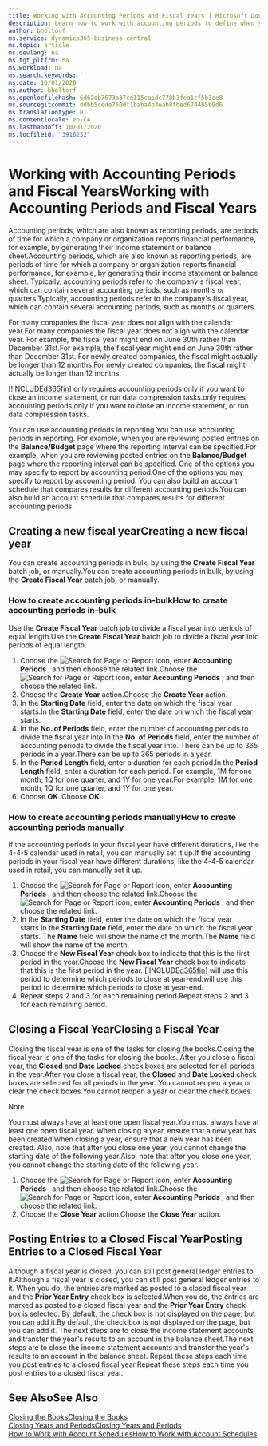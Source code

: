 ```yaml
---
title: Working with Accounting Periods and Fiscal Years | Microsoft Docs
description: Learn how to work with accounting periods to define when your company reports financial performance.
author: bholtorf
ms.service: dynamics365-business-central
ms.topic: article
ms.devlang: na
ms.tgt_pltfrm: na
ms.workload: na
ms.search.keywords: ''
ms.date: 10/01/2020
ms.author: bholtorf
ms.openlocfilehash: 6d62db7673a37cd115caedc778b3fea1cf5b3ce8
ms.sourcegitcommit: ddbb5cede750df1baba4b3eab8fbed6744b5b9d6
ms.translationtype: HT
ms.contentlocale: en-CA
ms.lasthandoff: 10/01/2020
ms.locfileid: "3916252"
---
```

# <a name="working-with-accounting-periods-and-fiscal-years"></a><span data-ttu-id="4fa95-103">Working with Accounting Periods and Fiscal Years</span><span class="sxs-lookup"><span data-stu-id="4fa95-103">Working with Accounting Periods and Fiscal Years</span></span>

<span data-ttu-id="4fa95-104">Accounting periods, which are also known as reporting periods, are periods of time for which a company or organization reports financial performance, for example, by generating their income statement or balance sheet.</span><span class="sxs-lookup"><span data-stu-id="4fa95-104">Accounting periods, which are also known as reporting periods, are periods of time for which a company or organization reports financial performance, for example, by generating their income statement or balance sheet.</span></span> <span data-ttu-id="4fa95-105">Typically, accounting periods refer to the company's fiscal year, which can contain several accounting periods, such as months or quarters.</span><span class="sxs-lookup"><span data-stu-id="4fa95-105">Typically, accounting periods refer to the company's fiscal year, which can contain several accounting periods, such as months or quarters.</span></span>

<span data-ttu-id="4fa95-106">For many companies the fiscal year does not align with the calendar year.</span><span class="sxs-lookup"><span data-stu-id="4fa95-106">For many companies the fiscal year does not align with the calendar year.</span></span> <span data-ttu-id="4fa95-107">For example, the fiscal year might end on June 30th rather than December 31st.</span><span class="sxs-lookup"><span data-stu-id="4fa95-107">For example, the fiscal year might end on June 30th rather than December 31st.</span></span> <span data-ttu-id="4fa95-108">For newly created companies, the fiscal might actually be longer than 12 months.</span><span class="sxs-lookup"><span data-stu-id="4fa95-108">For newly created companies, the fiscal might actually be longer than 12 months.</span></span>  

[!INCLUDE[d365fin](includes/d365fin_md.md)] <span data-ttu-id="4fa95-109">only requires accounting periods only if you want to close an income statement, or run data compression tasks.</span><span class="sxs-lookup"><span data-stu-id="4fa95-109">only requires accounting periods only if you want to close an income statement, or run data compression tasks.</span></span> 

<span data-ttu-id="4fa95-110">You can use accounting periods in reporting.</span><span class="sxs-lookup"><span data-stu-id="4fa95-110">You can use accounting periods in reporting.</span></span> <span data-ttu-id="4fa95-111">For example, when you are reviewing posted entries on the **Balance/Budget** page where the reporting interval can be specified.</span><span class="sxs-lookup"><span data-stu-id="4fa95-111">For example, when you are reviewing posted entries on the **Balance/Budget** page where the reporting interval can be specified.</span></span> <span data-ttu-id="4fa95-112">One of the options you may specify to report by accounting period.</span><span class="sxs-lookup"><span data-stu-id="4fa95-112">One of the options you may specify to report by accounting period.</span></span> <span data-ttu-id="4fa95-113">You can also build an account schedule that compares results for different accounting periods.</span><span class="sxs-lookup"><span data-stu-id="4fa95-113">You can also build an account schedule that compares results for different accounting periods.</span></span>

## <a name="creating-a-new-fiscal-year"></a><span data-ttu-id="4fa95-114">Creating a new fiscal year</span><span class="sxs-lookup"><span data-stu-id="4fa95-114">Creating a new fiscal year</span></span>

<span data-ttu-id="4fa95-115">You can create accounting periods in bulk, by using the **Create Fiscal Year** batch job, or manually.</span><span class="sxs-lookup"><span data-stu-id="4fa95-115">You can create accounting periods in bulk, by using the **Create Fiscal Year** batch job, or manually.</span></span>

### <a name="how-to-create-accounting-periods-in-bulk"></a><span data-ttu-id="4fa95-116">How to create accounting periods in-bulk</span><span class="sxs-lookup"><span data-stu-id="4fa95-116">How to create accounting periods in-bulk</span></span>

<span data-ttu-id="4fa95-117">Use the **Create Fiscal Year** batch job to divide a fiscal year into periods of equal length.</span><span class="sxs-lookup"><span data-stu-id="4fa95-117">Use the **Create Fiscal Year** batch job to divide a fiscal year into periods of equal length.</span></span>  

1. <span data-ttu-id="4fa95-118">Choose the ![Search for Page or Report](media/ui-search/search_small.png "Search for Page or Report icon") icon, enter **Accounting Periods** , and then choose the related link.</span><span class="sxs-lookup"><span data-stu-id="4fa95-118">Choose the ![Search for Page or Report](media/ui-search/search_small.png "Search for Page or Report icon") icon, enter **Accounting Periods** , and then choose the related link.</span></span>  
2. <span data-ttu-id="4fa95-119">Choose the **Create Year** action.</span><span class="sxs-lookup"><span data-stu-id="4fa95-119">Choose the **Create Year** action.</span></span>  <!--What about the Scheduling option? Should we mention that? There's also the Report Output Type field...-->
3. <span data-ttu-id="4fa95-120">In the **Starting Date** field, enter the date on which the fiscal year starts.</span><span class="sxs-lookup"><span data-stu-id="4fa95-120">In the **Starting Date** field, enter the date on which the fiscal year starts.</span></span>  
4. <span data-ttu-id="4fa95-121">In the **No. of Periods** field, enter the number of accounting periods to divide the fiscal year into.</span><span class="sxs-lookup"><span data-stu-id="4fa95-121">In the **No. of Periods** field, enter the number of accounting periods to divide the fiscal year into.</span></span> <span data-ttu-id="4fa95-122">There can be up to 365 periods in a year.</span><span class="sxs-lookup"><span data-stu-id="4fa95-122">There can be up to 365 periods in a year.</span></span>  
5. <span data-ttu-id="4fa95-123">In the **Period Length** field, enter a duration for each period.</span><span class="sxs-lookup"><span data-stu-id="4fa95-123">In the **Period Length** field, enter a duration for each period.</span></span> <span data-ttu-id="4fa95-124">For example, 1M for one month, 1Q for one quarter, and 1Y for one year.</span><span class="sxs-lookup"><span data-stu-id="4fa95-124">For example, 1M for one month, 1Q for one quarter, and 1Y for one year.</span></span>  
6. <span data-ttu-id="4fa95-125">Choose **OK** .</span><span class="sxs-lookup"><span data-stu-id="4fa95-125">Choose **OK** .</span></span>  

### <a name="how-to-create-accounting-periods-manually"></a><span data-ttu-id="4fa95-126">How to create accounting periods manually</span><span class="sxs-lookup"><span data-stu-id="4fa95-126">How to create accounting periods manually</span></span>

<span data-ttu-id="4fa95-127">If the accounting periods in your fiscal year have different durations, like the 4-4-5 calendar used in retail, you can manually set it up.</span><span class="sxs-lookup"><span data-stu-id="4fa95-127">If the accounting periods in your fiscal year have different durations, like the 4-4-5 calendar used in retail, you can manually set it up.</span></span>  
  
1. <span data-ttu-id="4fa95-128">Choose the ![Search for Page or Report](media/ui-search/search_small.png "Search for Page or Report icon") icon, enter **Accounting Periods** , and then choose the related link.</span><span class="sxs-lookup"><span data-stu-id="4fa95-128">Choose the ![Search for Page or Report](media/ui-search/search_small.png "Search for Page or Report icon") icon, enter **Accounting Periods** , and then choose the related link.</span></span>  
2. <span data-ttu-id="4fa95-129">In the **Starting Date** field, enter the date on which the fiscal year starts.</span><span class="sxs-lookup"><span data-stu-id="4fa95-129">In the **Starting Date** field, enter the date on which the fiscal year starts.</span></span> <span data-ttu-id="4fa95-130">The **Name** field will show the name of the month.</span><span class="sxs-lookup"><span data-stu-id="4fa95-130">The **Name** field will show the name of the month.</span></span>  
3. <span data-ttu-id="4fa95-131">Choose the **New Fiscal Year** check box to indicate that this is the first period in the year.</span><span class="sxs-lookup"><span data-stu-id="4fa95-131">Choose the **New Fiscal Year** check box to indicate that this is the first period in the year.</span></span> [!INCLUDE[d365fin](includes/d365fin_md.md)] <span data-ttu-id="4fa95-132">will use this period to determine which periods to close at year-end.</span><span class="sxs-lookup"><span data-stu-id="4fa95-132">will use this period to determine which periods to close at year-end.</span></span>
4. <span data-ttu-id="4fa95-133">Repeat steps 2 and 3 for each remaining period.</span><span class="sxs-lookup"><span data-stu-id="4fa95-133">Repeat steps 2 and 3 for each remaining period.</span></span>  

## <a name="closing-a-fiscal-year"></a><span data-ttu-id="4fa95-134">Closing a Fiscal Year</span><span class="sxs-lookup"><span data-stu-id="4fa95-134">Closing a Fiscal Year</span></span>

<span data-ttu-id="4fa95-135">Closing the fiscal year is one of the tasks for closing the books.</span><span class="sxs-lookup"><span data-stu-id="4fa95-135">Closing the fiscal year is one of the tasks for closing the books.</span></span> <span data-ttu-id="4fa95-136">After you close a fiscal year, the **Closed** and **Date Locked** check boxes are selected for all periods in the year.</span><span class="sxs-lookup"><span data-stu-id="4fa95-136">After you close a fiscal year, the **Closed** and **Date Locked** check boxes are selected for all periods in the year.</span></span> <span data-ttu-id="4fa95-137">You cannot reopen a year or clear the check boxes.</span><span class="sxs-lookup"><span data-stu-id="4fa95-137">You cannot reopen a year or clear the check boxes.</span></span>

> [!NOTE]  
> <span data-ttu-id="4fa95-138">You must always have at least one open fiscal year.</span><span class="sxs-lookup"><span data-stu-id="4fa95-138">You must always have at least one open fiscal year.</span></span> <span data-ttu-id="4fa95-139">When closing a year, ensure that a new year has been created.</span><span class="sxs-lookup"><span data-stu-id="4fa95-139">When closing a year, ensure that a new year has been created.</span></span> <span data-ttu-id="4fa95-140">Also, note that after you close one year, you cannot change the starting date of the following year.</span><span class="sxs-lookup"><span data-stu-id="4fa95-140">Also, note that after you close one year, you cannot change the starting date of the following year.</span></span>

1. <span data-ttu-id="4fa95-141">Choose the ![Search for Page or Report](media/ui-search/search_small.png "Search for Page or Report icon") icon, enter **Accounting Periods** , and then choose the related link.</span><span class="sxs-lookup"><span data-stu-id="4fa95-141">Choose the ![Search for Page or Report](media/ui-search/search_small.png "Search for Page or Report icon") icon, enter **Accounting Periods** , and then choose the related link.</span></span>  
2. <span data-ttu-id="4fa95-142">Choose the **Close Year** action.</span><span class="sxs-lookup"><span data-stu-id="4fa95-142">Choose the **Close Year** action.</span></span>  

## <a name="posting-entries-to-a-closed-fiscal-year"></a><span data-ttu-id="4fa95-143">Posting Entries to a Closed Fiscal Year</span><span class="sxs-lookup"><span data-stu-id="4fa95-143">Posting Entries to a Closed Fiscal Year</span></span>

<span data-ttu-id="4fa95-144">Although a fiscal year is closed, you can still post general ledger entries to it.</span><span class="sxs-lookup"><span data-stu-id="4fa95-144">Although a fiscal year is closed, you can still post general ledger entries to it.</span></span> <span data-ttu-id="4fa95-145">When you do, the entries are marked as posted to a closed fiscal year and the **Prior Year Entry** check box is selected.</span><span class="sxs-lookup"><span data-stu-id="4fa95-145">When you do, the entries are marked as posted to a closed fiscal year and the **Prior Year Entry** check box is selected.</span></span> <span data-ttu-id="4fa95-146">By default, the check box is not displayed on the page, but you can add it.</span><span class="sxs-lookup"><span data-stu-id="4fa95-146">By default, the check box is not displayed on the page, but you can add it.</span></span> <span data-ttu-id="4fa95-147">The next steps are to close the income statement accounts and transfer the year's results to an account in the balance sheet.</span><span class="sxs-lookup"><span data-stu-id="4fa95-147">The next steps are to close the income statement accounts and transfer the year's results to an account in the balance sheet.</span></span> <span data-ttu-id="4fa95-148">Repeat these steps each time you post entries to a closed fiscal year.</span><span class="sxs-lookup"><span data-stu-id="4fa95-148">Repeat these steps each time you post entries to a closed fiscal year.</span></span>

## <a name="see-also"></a><span data-ttu-id="4fa95-149">See Also</span><span class="sxs-lookup"><span data-stu-id="4fa95-149">See Also</span></span>

[<span data-ttu-id="4fa95-150">Closing the Books</span><span class="sxs-lookup"><span data-stu-id="4fa95-150">Closing the Books</span></span>](year-close-books.md)  
[<span data-ttu-id="4fa95-151">Closing Years and Periods</span><span class="sxs-lookup"><span data-stu-id="4fa95-151">Closing Years and Periods</span></span>](year-close-years-periods.md)  
[<span data-ttu-id="4fa95-152">How to Work with Account Schedules</span><span class="sxs-lookup"><span data-stu-id="4fa95-152">How to Work with Account Schedules</span></span>](bi-how-work-account-schedule.md)  
